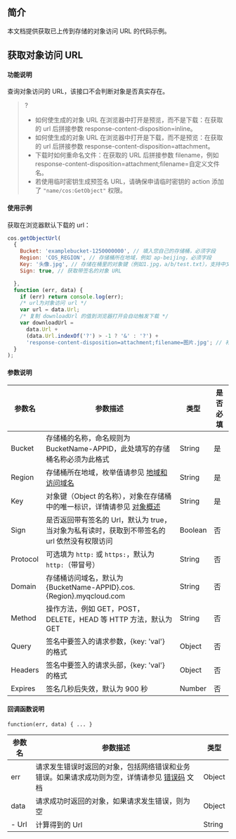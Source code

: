 ## 简介

本文档提供获取已上传到存储的对象访问 URL 的代码示例。

## 获取对象访问 URL

#### 功能说明

查询对象访问的 URL，该接口不会判断对象是否真实存在。

> ?
>
> - 如何使生成的对象 URL 在浏览器中打开是预览，而不是下载：在获取的 url 后拼接参数 response-content-disposition=inline。
> - 如何使生成的对象 URL 在浏览器中打开是下载，而不是预览：在获取的 url 后拼接参数 response-content-disposition=attachment。
> - 下载时如何重命名文件：在获取的 URL 后拼接参数 filename，例如 response-content-disposition=attachment;filename=自定义文件名。
> - 若使用临时密钥生成预签名 URL，请确保申请临时密钥的 action 添加了 `"name/cos:GetObject"` 权限。

#### 使用示例

获取在浏览器默认下载的 url：

[//]: # (.cssg-snippet-get-presign-download-url)

```js
cos.getObjectUrl(
  {
    Bucket: 'examplebucket-1250000000', // 填入您自己的存储桶，必须字段
    Region: 'COS_REGION', // 存储桶所在地域，例如 ap-beijing，必须字段
    Key: '头像.jpg', // 存储在桶里的对象键（例如1.jpg，a/b/test.txt），支持中文，必须字段
    Sign: true, // 获取带签名的对象 URL

  },
  function (err, data) {
    if (err) return console.log(err);
    /* url为对象访问 url */
    var url = data.Url;
    /* 复制 downloadUrl 的值到浏览器打开会自动触发下载 */
    var downloadUrl =
      data.Url +
      (data.Url.indexOf('?') > -1 ? '&' : '?') +
      'response-content-disposition=attachment;filename=图片.jpg'; // 补充强制下载的参数并重命名下载后的文件
  }
);
```

#### 参数说明

| 参数名   | 参数描述                                                                                                                       | 类型    | 是否必填 |
| -------- | ------------------------------------------------------------------------------------------------------------------------------ | ------- | -------- |
| Bucket   | 存储桶的名称，命名规则为 BucketName-APPID，此处填写的存储桶名称必须为此格式                                                    | String  | 是       |
| Region   | 存储桶所在地域，枚举值请参见 [地域和访问域名](https://intl.cloud.tencent.com/document/product/436/6224)                             | String  | 是       |
| Key      | 对象键（Object 的名称），对象在存储桶中的唯一标识，详情请参见 [对象概述](https://intl.cloud.tencent.com/document/product/436/13324) | String  | 是       |
| Sign     | 是否返回带有签名的 Url，默认为 true，当对象为私有读时，获取到不带签名的 url 依然没有权限访问                                   | Boolean | 否       |
| Protocol | 可选填为 `http:` 或 `https:`，默认为 `http:`（带冒号）                                                                             | String  | 否       |
| Domain   | 存储桶访问域名，默认为 {BucketName-APPID}.cos.{Region}.myqcloud.com                                                            | String  | 否       |
| Method   | 操作方法，例如 GET，POST，DELETE，HEAD 等 HTTP 方法，默认为 GET                                                                | String  | 否       |
| Query    | 签名中要签入的请求参数，{key: 'val'} 的格式                                                                                    | Object  | 否       |
| Headers  | 签名中要签入的请求头部，{key: 'val'} 的格式                                                                                    | Object  | 否       |
| Expires  | 签名几秒后失效，默认为 900 秒                                                                                                  | Number  | 否       |

#### 回调函数说明

```
function(err, data) { ... }
```

| 参数名 | 参数描述                                                                                                                                            | 类型   |
| ------ | --------------------------------------------------------------------------------------------------------------------------------------------------- | ------ |
| err    | 请求发生错误时返回的对象，包括网络错误和业务错误。如果请求成功则为空，详情请参见 [错误码](https://intl.cloud.tencent.com/document/product/436/7730) 文档 | Object |
| data   | 请求成功时返回的对象，如果请求发生错误，则为空                                                                                                      | Object |
| - Url  | 计算得到的 Url                                                                                                                                      | String |
